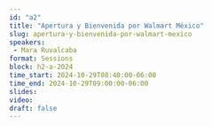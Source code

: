 ```yaml
---
id: "a2"
title: "Apertura y Bienvenida por Walmart México"
slug: apertura-y-bienvenida-por-walmart-mexico
speakers:
 - Mara Ruvalcaba
format: Sessions
block: h2-a-2024
time_start: 2024-10-29T08:40:00-06:00
time_end: 2024-10-29T09:00:00-06:00
slides: 
video: 
draft: false
---
```


